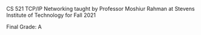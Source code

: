 CS 521 TCP/IP Networking taught by Professor Moshiur Rahman at Stevens Institute of Technology for Fall 2021

Final Grade: A
